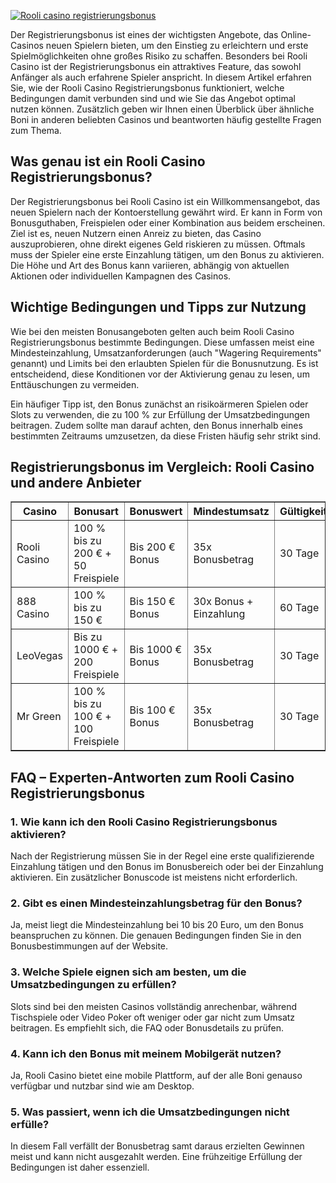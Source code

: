 [![Rooli casino registrierungsbonus](https://123-caf.pages.dev/gitsignup.png)](https://vrmoo.ru/Bt82HjjY)

<div>     <p>Der Registrierungsbonus ist eines der wichtigsten Angebote, das Online-Casinos neuen Spielern bieten, um den Einstieg zu erleichtern und erste Spielmöglichkeiten ohne großes Risiko zu schaffen. Besonders bei Rooli Casino ist der Registrierungsbonus ein attraktives Feature, das sowohl Anfänger als auch erfahrene Spieler anspricht. In diesem Artikel erfahren Sie, wie der Rooli Casino Registrierungsbonus funktioniert, welche Bedingungen damit verbunden sind und wie Sie das Angebot optimal nutzen können. Zusätzlich geben wir Ihnen einen Überblick über ähnliche Boni in anderen beliebten Casinos und beantworten häufig gestellte Fragen zum Thema.</p>      <h2>Was genau ist ein Rooli Casino Registrierungsbonus?</h2>     <p>Der Registrierungsbonus bei Rooli Casino ist ein Willkommensangebot, das neuen Spielern nach der Kontoerstellung gewährt wird. Er kann in Form von Bonusguthaben, Freispielen oder einer Kombination aus beidem erscheinen. Ziel ist es, neuen Nutzern einen Anreiz zu bieten, das Casino auszuprobieren, ohne direkt eigenes Geld riskieren zu müssen. Oftmals muss der Spieler eine erste Einzahlung tätigen, um den Bonus zu aktivieren. Die Höhe und Art des Bonus kann variieren, abhängig von aktuellen Aktionen oder individuellen Kampagnen des Casinos.</p>      <h2>Wichtige Bedingungen und Tipps zur Nutzung</h2>     <p>Wie bei den meisten Bonusangeboten gelten auch beim Rooli Casino Registrierungsbonus bestimmte Bedingungen. Diese umfassen meist eine Mindesteinzahlung, Umsatzanforderungen (auch "Wagering Requirements" genannt) und Limits bei den erlaubten Spielen für die Bonusnutzung. Es ist entscheidend, diese Konditionen vor der Aktivierung genau zu lesen, um Enttäuschungen zu vermeiden.</p>     <p>Ein häufiger Tipp ist, den Bonus zunächst an risikoärmeren Spielen oder Slots zu verwenden, die zu 100 % zur Erfüllung der Umsatzbedingungen beitragen. Zudem sollte man darauf achten, den Bonus innerhalb eines bestimmten Zeitraums umzusetzen, da diese Fristen häufig sehr strikt sind.</p>      <h2>Registrierungsbonus im Vergleich: Rooli Casino und andere Anbieter</h2>      <table border="1" cellpadding="5" cellspacing="0">       <thead>         <tr>           <th>Casino</th>           <th>Bonusart</th>           <th>Bonuswert</th>           <th>Mindestumsatz</th>           <th>Gültigkeit</th>         </tr>       </thead>       <tbody>         <tr>           <td>Rooli Casino</td>           <td>100 % bis zu 200 € + 50 Freispiele</td>           <td>Bis 200 € Bonus</td>           <td>35x Bonusbetrag</td>           <td>30 Tage</td>         </tr>         <tr>           <td>888 Casino</td>           <td>100 % bis zu 150 €</td>           <td>Bis 150 € Bonus</td>           <td>30x Bonus + Einzahlung</td>           <td>60 Tage</td>         </tr>         <tr>           <td>LeoVegas</td>           <td>Bis zu 1000 € + 200 Freispiele</td>           <td>Bis 1000 € Bonus</td>           <td>35x Bonusbetrag</td>           <td>30 Tage</td>         </tr>         <tr>           <td>Mr Green</td>           <td>100 % bis zu 100 € + 100 Freispiele</td>           <td>Bis 100 € Bonus</td>           <td>35x Bonusbetrag</td>           <td>30 Tage</td>         </tr>       </tbody>     </table>      <h2>FAQ – Experten-Antworten zum Rooli Casino Registrierungsbonus</h2>      <h3>1. Wie kann ich den Rooli Casino Registrierungsbonus aktivieren?</h3>     <p>Nach der Registrierung müssen Sie in der Regel eine erste qualifizierende Einzahlung tätigen und den Bonus im Bonusbereich oder bei der Einzahlung aktivieren. Ein zusätzlicher Bonuscode ist meistens nicht erforderlich.</p>      <h3>2. Gibt es einen Mindesteinzahlungsbetrag für den Bonus?</h3>     <p>Ja, meist liegt die Mindesteinzahlung bei 10 bis 20 Euro, um den Bonus beanspruchen zu können. Die genauen Bedingungen finden Sie in den Bonusbestimmungen auf der Website.</p>      <h3>3. Welche Spiele eignen sich am besten, um die Umsatzbedingungen zu erfüllen?</h3>     <p>Slots sind bei den meisten Casinos vollständig anrechenbar, während Tischspiele oder Video Poker oft weniger oder gar nicht zum Umsatz beitragen. Es empfiehlt sich, die FAQ oder Bonusdetails zu prüfen.</p>      <h3>4. Kann ich den Bonus mit meinem Mobilgerät nutzen?</h3>     <p>Ja, Rooli Casino bietet eine mobile Plattform, auf der alle Boni genauso verfügbar und nutzbar sind wie am Desktop.</p>      <h3>5. Was passiert, wenn ich die Umsatzbedingungen nicht erfülle?</h3>     <p>In diesem Fall verfällt der Bonusbetrag samt daraus erzielten Gewinnen meist und kann nicht ausgezahlt werden. Eine frühzeitige Erfüllung der Bedingungen ist daher essenziell.</p>   </div>